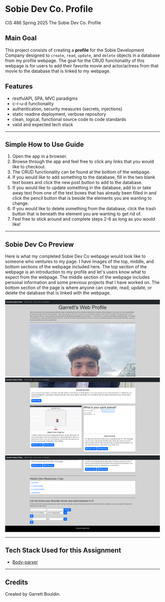 # Sobie Dev Co. Profile
CIS 486 Spring 2025 The Sobie Dev Co. Profile

## Main Goal
This project consists of creating a **profile** for the Sobie Development Company designed to `create`, `read`, `update`, and `delete` objects in a database from my profile webpage. The goal for the CRUD functionality of this webpage is for users to add their favorite movie and actor/actress from that movie to the database that is linked to my webpage.

## Features  
* restfulAPI, SPA, MVC paradigms 
* c-r-u-d functionality 
* authentication, security measures (secrets, injections)
* static readme deployment, verbose repository
* clean, logical, functional source code to code standards
* valid and expected tech stack 

---

## Simple How to Use Guide
1. Open the app in a browser.  
2. Browse through the app and feel free to click any links that you would like to checkout.  
3. The CRUD functionality can be found at the bottom of the webpage.  
4. If you would like to add something to the database, fill in the two blank text boxes and click the new post button to add to the database.
5. If you would like to update something in the database, add to or take away text from one of the text boxes that has already been filled in and click the pencil button that is beside the elements you are wanting to change.
6. If you would like to delete something from the database, click the trash button that is beneath the element you are wanting to get rid of.
7. Feel free to stick around and complete steps 2-6 as long as you would like!

---

## Sobie Dev Co Preview
Here is what my completed Sobie Dev Co webpage would look like to someone who ventures to my page. I have images of the top, middle, and bottom sections of the webpage included here. The top section of the webpage is an introduction to my profile and let's users know what to expect from the webpage. The middle section of the webpage includes personal information and some previous projects that I have worked on. The bottom section of the page is where anyone can create, read, update, or delete the database that is linked with the webpage.

![App Interface](/readmeImages/top.png "Sobie Preview")
![App Interface](/readmeImages/middle.png "Sobie Preview")
![App Interface](/readmeImages/bottom.png "Sobie Preview")

---

## Tech Stack Used for this Assignment
* [Body-parser](https://www.npmjs.com/package/body-parser)

---

## Credits
Created by Garrett Bouldin.
